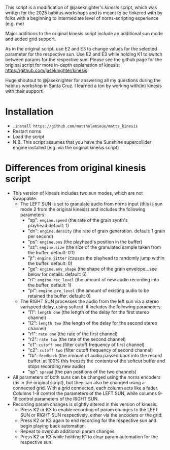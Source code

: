 This script is a modification of @jaseknighter's _kinesis_ script, which was written for the 2025 habitus workshops and is meant to be tinkered with by folks with a beginning to intermediate level of norns-scripting  experience (e.g. me)

Major additions to the original kinesis script include an additional sun mode and added grid support. 

As in the original script, use E2 and E3 to change values for the selected parameter for the respective sun. Use E2 and E3 while holding K1 to switch between params for the respective sun. Please see the github page for the original script for more in-depth explanation of kinesis: https://github.com/jaseknighter/kinesis

Huge shoutout to @jaseknighter for answering all my questions during the habitus workshop in Santa Cruz. I learned a ton by working with(in) kinesis with their support!

# Installation
* `;install https://github.com/mattholamieux/matts_kinesis`
* Restart norns 
* Load the script
* N.B. This script assumes that you have the Sunshine supercollider engine installed (e.g. via the original kinesis script)


# Differences from original kinesis script

* This version of kinesis includes two sun modes, which are not swappable:
  * The LEFT SUN is set to granulate audio from norns input (this is sun mode 2 from the original kinesis) and includes the following parameters:
    * "sp": `engine.speed` (the rate of the grain synth's playhead.default: 1)
    * "dn": `engine.density` (the rate of grain generation. default: 1 grain per second)
    * "ps": `engine.pos` (the playhead's position in the buffer)
    * "sz": `engine.size` (the size of the granulated sample taken from the buffer. default: 0.1)
    * "jt": `engine.jitter` (causes the playhead to randomly jump within the buffer. default: 0)
    * "ge": `engine.env_shape` (the shape of the grain envelope...see below for details. default: 6)
    * "rl": `engine.rec_level` (the amount of new audio recording into the buffer. default: 1)
    * "pl": `engine.pre_level` (the amount of existing audio to be retained the buffer. default: 0)
  * The RIGHT SUN processes the audio from the left sun via a stereo varispeed delay, using softcut. It includes the following parameters:
    * "l1": `length one` (the length of the delay for the first stereo channel)
    * "l2": `length two` (the length of the delay for the second stereo channel)
    * "r1": `rate one` (the rate of the first channel)
    * "r2": `rate two` (the rate of the second channel)
    * "c1": `cutoff one` (filter cutoff frequency of first channel)
    * "c2": `cutoff two` (filter cutoff frequency of second channel)
    * "fb": `feedback` (the amount of audio passed back into the record buffer. at 100% this freezes the contents of the softcut buffer and stops recording new audio)
    * "sp": `spread` (the pan positions of the two channels)
* All parameters of both suns can be changed using the norns encoders (as in the original script), but they can also be changed using a connected grid. With a grid connected, each column acts like a fader. Columns 1-8 control the parameters of the LEFT SUN, while columns 9-16 control parameters of the RIGHT SUN. 
* Recording param changes is slightly altered in this version of kinesis:
  * Press K2 or K3 to enable recording of param changes to the LEFT SUN or RIGHT SUN respectively, either via the encoders or the grid. 
  * Press K2 or K3 again to end recording for the respective sun and begin playing back automation.
  * Repeat to overdub additional param changes.
  * Press K2 or K3 while holding K1 to clear param automation for the respective sun.